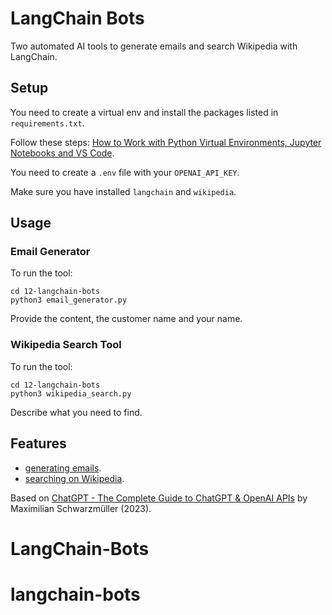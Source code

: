 # LangChain Bots

Two automated AI tools to generate emails and search Wikipedia with LangChain.

## Setup

You need to create a virtual env and install the packages listed in `requirements.txt`.

Follow these steps: [How to Work with Python Virtual Environments, Jupyter Notebooks and VS Code](https://python.plainenglish.io/how-to-work-with-python-virtual-environments-jupyter-notebooks-and-vs-code-536fac3d93a1).

You need to create a `.env` file with your `OPENAI_API_KEY`.

Make sure you have installed `langchain` and `wikipedia`.

## Usage

### Email Generator

To run the tool:

```
cd 12-langchain-bots
python3 email_generator.py
```

Provide the content, the customer name and your name.

### Wikipedia Search Tool

To run the tool:

```
cd 12-langchain-bots
python3 wikipedia_search.py
```

Describe what you need to find.

## Features

- [generating emails](email_generator.py).
- [searching on Wikipedia](wikipedia_search.py).

Based on [ChatGPT - The Complete Guide to ChatGPT & OpenAI APIs](https://www.udemy.com/course/chatgpt-bard-bing-complete-guide-to-chatgpt-openai-apis/) by Maximilian Schwarzmüller (2023).
# LangChain-Bots
# langchain-bots
